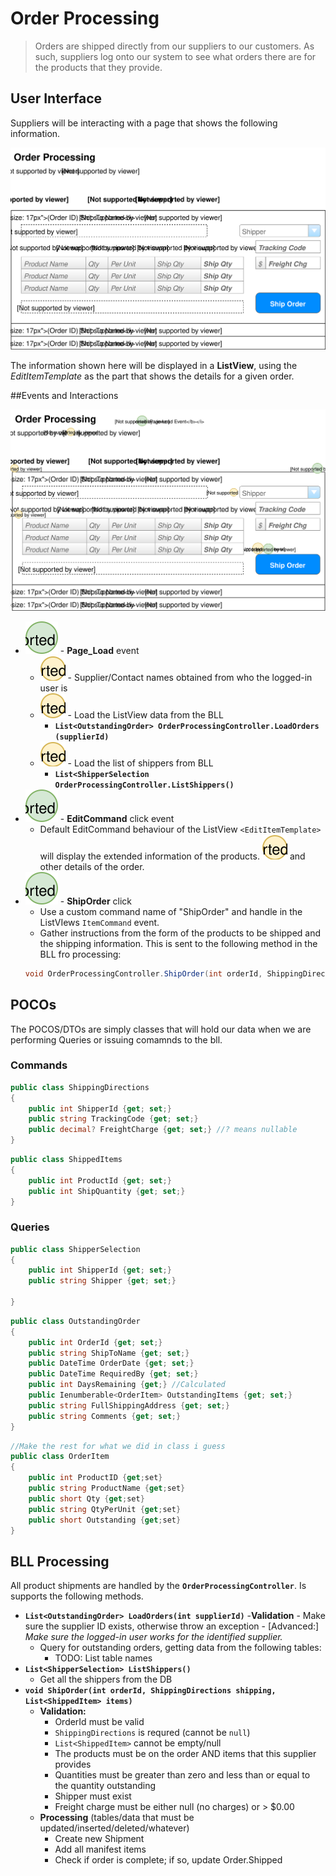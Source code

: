 # Order Processing

> Orders are shipped directly from our suppliers to our customers. As such, suppliers log onto our system to see what orders there are for the products that they provide.

## User Interface

Suppliers will be interacting with a page that shows the following information.

![Mockup](./Shipping-Orders.svg)

The information shown here will be displayed in a **ListView**, using the *EditItemTemplate* as the part that shows the details for a given order.

##Events and Interactions

![Plan](Shipping-Orders-plan.svg)
- ![](1.svg) - **Page_Load** event
    - ![](A.svg) - Supplier/Contact names obtained from who the logged-in user is
    - ![](B.svg) - Load the ListView data from the BLL 
        - **`List<OutstandingOrder> OrderProcessingController.LoadOrders (supplierId)`**
    - ![](c.svg) - Load the list of shippers from BLL
        - **`List<ShipperSelection OrderProcessingController.ListShippers()`**
- ![](2.svg) - **EditCommand** click event
    - Default EditCommand behaviour of the ListView ` <EditItemTemplate> ` will display the extended information of the products. ![](D.svg) and other details of the order.
- ![](3.svg) - **ShipOrder** click
    - Use a custom command name of "ShipOrder" and handle in the ListVIews `ItemCommand` event.
    - Gather instructions from the form of the products to be shipped and the shipping information. This is sent to the following method in the BLL fro processing:
    ```csharp
    void OrderProcessingController.ShipOrder(int orderId, ShippingDirections shipping, List<ShippedItem> items)
    ```
## POCOs

The POCOS/DTOs are simply classes that will hold our data when we are performing Queries or issuing comamnds to the bll. 

### Commands

```csharp
public class ShippingDirections
{
    public int ShipperId {get; set;}
    public string TrackingCode {get; set;}
    public decimal? FreightCharge {get; set;} //? means nullable
}
```

```csharp
public class ShippedItems
{
    public int ProductId {get; set;}
    public int ShipQuantity {get; set;}
}
```

### Queries

```csharp
public class ShipperSelection
{
    public int ShipperId {get; set;}
    public string Shipper {get; set;}

}
```
```csharp
public class OutstandingOrder
{
    public int OrderId {get; set;}
    public string ShipToName {get; set;}
    public DateTime OrderDate {get; set;}
    public DateTime RequiredBy {get; set;}
    public int DaysRemaining {get;} //Calculated
    public Ienumberable<OrderItem> OutstandingItems {get; set;}
    public string FullShippingAddress {get; set;}
    public string Comments {get; set;}
}
```

```csharp
//Make the rest for what we did in class i guess
public class OrderItem
{
    public int ProductID {get;set}
    public string ProductName {get;set}
    public short Qty {get;set}
    public string QtyPerUnit {get;set}
    public short Outstanding {get;set}
}
```

## BLL Processing

All product shipments are handled by the **`OrderProcessingController`**. Is supports the following methods.

- **`List<OutstandingOrder> LoadOrders(int supplierId)`**
    -**Validation**
        - Make sure the supplier ID exists, otherwise throw an exception
        - [Advanced:] *Make sure the logged-in user works for the identified supplier.*
    - Query for outstanding orders, getting data from the following tables: 
        - TODO: List table names
- **`List<ShipperSelection> ListShippers()`**
    - Get all the shippers from the DB
- **`void ShipOrder(int orderId, ShippingDirections shipping, List<ShippedItem> items)`**
    - **Validation:**
        - OrderId must be valid
        - `ShippingDirections` is requred (cannot be `null`)
        - `List<ShippedItem>` cannot be empty/null
        - The products must be on the order AND items that this supplier provides
        - Quantities must be greater than zero and less than or equal to the quantity outstanding
        - Shipper must exist
        - Freight charge must be either null (no charges) or > $0.00
    - **Processing** (tables/data that must be updated/inserted/deleted/whatever)
        - Create new Shipment
        - Add all manifest items
        - Check if order is complete; if so, update Order.Shipped